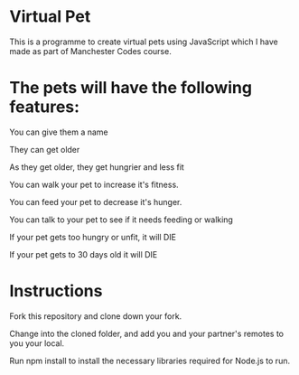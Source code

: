 # Virtual Pet
This is a programme to create virtual pets using JavaScript which I have made as part of Manchester Codes course.

# The pets will have the following features:
You can give them a name

They can get older

As they get older, they get hungrier and less fit

You can walk your pet to increase it's fitness.

You can feed your pet to decrease it's hunger. 

You can talk to your pet to see if it needs feeding or walking

If your pet gets too hungry or unfit, it will DIE 

If your pet gets to 30 days old it will DIE 

# Instructions
Fork this repository and clone down your fork.

Change into the cloned folder, and add you and your partner's remotes to you your local.

Run npm install to install the necessary libraries required for Node.js to run.